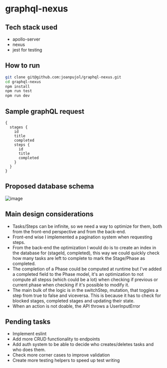 # graphql-nexus

## Tech stack used
- apollo-server
- nexus
- jest for testing

## How to run
```bash
git clone git@github.com:joanpujol/graphql-nexus.git
cd graphql-nexus
npm install
npm run test
npm run dev
```

## Sample graphQL request
```
{
  stages {
    id
    title
    completed
    steps {
      id
      title
      completed
    }
  }
}
```

## Proposed database schema
![image](https://user-images.githubusercontent.com/6762884/179217226-e03b252f-7153-483d-851c-e9cb2d57612b.png)

## Main design considerations
- Tasks/Steps can be infinite, so we need a way to optimize for them, both from the front-end perspective and from the back-end.
- Front-end wise I implemented a pagination system when requesting steps.
- From the back-end the optimization I would do is to create an index in the database for (stageId, completed), this way we could quickly check how many tasks are left to complete to mark the Stage/Phase as completed.
- The completion of a Phase could be computed at runtime but I've added a completed field to the Phase model, it's an optimization to not compute all stepss (which could be a lot) when checking if previous or current phase when checking if it's possible to modify it.
- The main bulk of the logic is in the switchStep, mutation, that toggles a step from true to false and viceversa. This is because it has to check for blocked stages, completed stages and updating their state.
- When an action is not doable, the API throws a UserInputError

## Pending tasks
- Implement eslint
- Add more CRUD functionality to endpoints
- Add auth system to be able to decide who creates/deletes tasks and who does them.
- Check more corner cases to improve validation
- Create more testing helpers to speed up test writing
